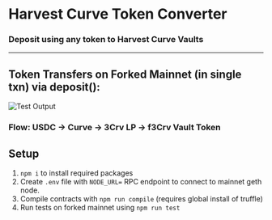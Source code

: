 # Harvest Curve Token Converter
### Deposit using any token to Harvest Curve Vaults

---

## Token Transfers on Forked Mainnet (in single txn) via deposit():
![Test Output](https://i.imgur.com/jyUTCnN.png)

### Flow: USDC -> Curve -> 3Crv LP -> f3Crv Vault Token

## Setup
1. `npm i` to install required packages
2. Create `.env` file with `NODE_URL=` RPC endpoint to connect to mainnet geth node.
3. Compile contracts with `npm run compile` (requires global install of truffle)
4. Run tests on forked mainnet using `npm run test`